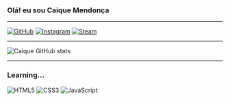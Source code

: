 ### Olá! eu sou Caique Mendonça
<hr>

[![GitHub](https://img.shields.io/badge/GitHub-100000?style=for-the-badge&logo=github&logoColor=white)](https://github.com/Caique-Mendonca)
[![Instagram](https://img.shields.io/badge/Instagram-E4405F?style=for-the-badge&logo=instagram&logoColor=white)](https://www.instagram.com/caique.mendonca/)
[![Steam](https://img.shields.io/badge/Steam-000000?style=for-the-badge&logo=steam&logoColor=white)](https://steamcommunity.com/profiles/76561199426903055/)
<hr>

![Caique GitHub stats](https://github-readme-stats.vercel.app/api?username=Caique-Mendonca&show_icons=true&theme=radical)

<hr>

### Learning...

<div style="diplay: flex;">
    <img alt="HTML5" src="https://img.shields.io/badge/HTML5-E34F26?style=for-the-badge&logo=html5&logoColor=white">
    <img alt="CSS3" src="https://img.shields.io/badge/CSS3-1572B6?style=for-the-badge&logo=css3&logoColor=white">
    <img alt="JavaScript" src="https://img.shields.io/badge/JavaScript-F7DF1E?style=for-the-badge&logo=javascript&logoColor=black">
</div>
